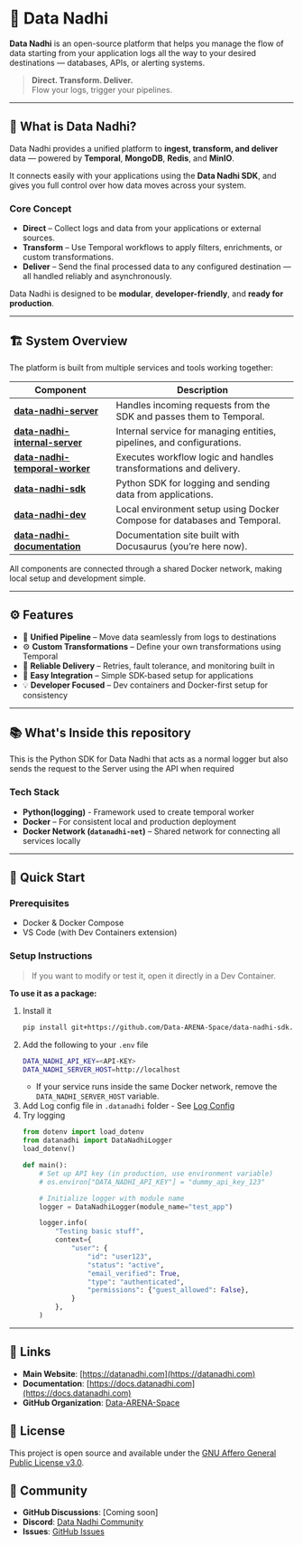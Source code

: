 # 🌊 Data Nadhi

**Data Nadhi** is an open-source platform that helps you manage the flow of data starting from your application logs all the way to your desired destinations — databases, APIs, or alerting systems.

> **Direct. Transform. Deliver.**  
> Flow your logs, trigger your pipelines.

---

## 🧠 What is Data Nadhi?

Data Nadhi provides a unified platform to **ingest, transform, and deliver** data — powered by **Temporal**, **MongoDB**, **Redis**, and **MinIO**.

It connects easily with your applications using the **Data Nadhi SDK**, and gives you full control over how data moves across your system.

### Core Concept
- **Direct** – Collect logs and data from your applications or external sources.  
- **Transform** – Use Temporal workflows to apply filters, enrichments, or custom transformations.  
- **Deliver** – Send the final processed data to any configured destination — all handled reliably and asynchronously.

Data Nadhi is designed to be **modular**, **developer-friendly**, and **ready for production**.

---

## 🏗️ System Overview

The platform is built from multiple services and tools working together:

| Component | Description |
|------------|-------------|
| [**data-nadhi-server**](https://github.com/Data-ARENA-Space/data-nadhi-server) | Handles incoming requests from the SDK and passes them to Temporal. |
| [**data-nadhi-internal-server**](https://github.com/Data-ARENA-Space/data-nadhi-internal-server) | Internal service for managing entities, pipelines, and configurations. |
| [**data-nadhi-temporal-worker**](https://github.com/Data-ARENA-Space/data-nadhi-temporal-worker) | Executes workflow logic and handles transformations and delivery. |
| [**data-nadhi-sdk**](https://github.com/Data-ARENA-Space/data-nadhi-sdk) | Python SDK for logging and sending data from applications. |
| [**data-nadhi-dev**](https://github.com/Data-ARENA-Space/data-nadhi-dev) | Local environment setup using Docker Compose for databases and Temporal. |
| [**data-nadhi-documentation**](https://github.com/Data-ARENA-Space/data-nadhi-documentation) | Documentation site built with Docusaurus (you’re here now). |

All components are connected through a shared Docker network, making local setup and development simple.

---

## ⚙️ Features

- 🧩 **Unified Pipeline** – Move data seamlessly from logs to destinations  
- ⚙️ **Custom Transformations** – Define your own transformations using Temporal  
- 🔄 **Reliable Delivery** – Retries, fault tolerance, and monitoring built in  
- 🧠 **Easy Integration** – Simple SDK-based setup for applications  
- 💡 **Developer Focused** – Dev containers and Docker-first setup for consistency  

---

## 📚 What's Inside this repository

This is the Python SDK for Data Nadhi that acts as a normal logger but also sends the request to the Server using the API when required

### Tech Stack
- **Python(logging)** - Framework used to create temporal worker
- **Docker** – For consistent local and production deployment 
- **Docker Network (`datanadhi-net`)** – Shared network for connecting all services locally  

---

## 🚀 Quick Start

### Prerequisites

- Docker & Docker Compose  
- VS Code (with Dev Containers extension)

### Setup Instructions

> If you want to modify or test it, open it directly in a Dev Container.

**To use it as a package:**
1. Install it
    ```bash
    pip install git+https://github.com/Data-ARENA-Space/data-nadhi-sdk.git
    ```
2. Add the following to your `.env` file
    ```bash
    DATA_NADHI_API_KEY=<API-KEY>
    DATA_NADHI_SERVER_HOST=http://localhost
    ```
    - If your service runs inside the same Docker network, remove the `DATA_NADHI_SERVER_HOST` variable.
3. Add Log config file in `.datanadhi` folder - See [Log Config](/docs/architecture/sdk/log-config.md)
4. Try logging
    ```python
    from dotenv import load_dotenv
    from datanadhi import DataNadhiLogger
    load_dotenv()

    def main():
        # Set up API key (in production, use environment variable)
        # os.environ["DATA_NADHI_API_KEY"] = "dummy_api_key_123"

        # Initialize logger with module name
        logger = DataNadhiLogger(module_name="test_app")

        logger.info(
            "Testing basic stuff",
            context={
                "user": {
                    "id": "user123",
                    "status": "active",
                    "email_verified": True,
                    "type": "authenticated",
                    "permissions": {"guest_allowed": False},
                }
            },
        )
    ```

---

## 🔗 Links

- **Main Website**: [https://datanadhi.com](https://datanadhi.com)
- **Documentation**: [https://docs.datanadhi.com](https://docs.datanadhi.com)
- **GitHub Organization**: [Data-ARENA-Space](https://github.com/Data-ARENA-Space)

## 📄 License

This project is open source and available under the [GNU Affero General Public License v3.0](LICENSE).

## 💬 Community

- **GitHub Discussions**: [Coming soon]
- **Discord**: [Data Nadhi Community](https://discord.gg/gMwdfGfnby)
- **Issues**: [GitHub Issues](https://github.com/Data-ARENA-Space/data-nadhi-documentation/issues)
